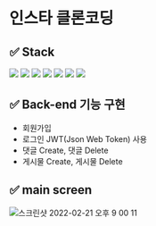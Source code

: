 # 인스타 클론코딩
## ✅  Stack
<p>
  <img src="https://img.shields.io/badge/html5-E34F26?style=for-the-badge&logo=html5&logoColor=white"> 
  <img src="https://img.shields.io/badge/css-1572B6?style=for-the-badge&logo=css3&logoColor=white"> 
  <img src="https://img.shields.io/badge/javascript-F7DF1E?style=for-the-badge&logo=javascript&logoColor=black"> 
  <img src="https://img.shields.io/badge/JWT-black?style=for-the-badge&logo=JSON%20web%20tokens">
  <img src="https://img.shields.io/badge/python-3776AB?style=for-the-badge&logo=python&logoColor=white"> 
  <img src="https://img.shields.io/badge/flask-000000?style=for-the-badge&logo=flask&logoColor=white">
  <img src="https://img.shields.io/badge/mongoDB-47A248?style=for-the-badge&logo=MongoDB&logoColor=white">
   
</p>

## ✅ Back-end 기능 구현
<ul>
<li>회원가입</li>
<li> 로그인 JWT(Json Web Token) 사용</li>
<li> 댓글 Create, 댓글 Delete</li>
<li> 게시물 Create, 게시물 Delete</li>
</ul>

## ✅  main screen
![스크린샷 2022-02-21 오후 9 00 11](https://user-images.githubusercontent.com/96563289/154952680-cfd0696f-9ce2-4023-85af-599faef319de.png)
